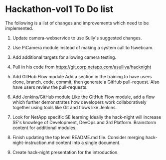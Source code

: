 # Hackathon-vol1 To Do list

The following is a list of changes and improvements which need to be implemented.

1. Update camera-webservice to use Sully's suggested changes.
  1. Use PiCamera module instead of making a system call to fswebcam.
  2. Add additional targets for allowing camera testing.
  3. Pull in his code from https://git.corp.netapp.com/asulliva/hacknight

2. Add GitHub Flow module
Add a section in the training to have users clone, branch, code, commit, then generate a GitHub pull-request.  Also have users review the pull-requests.  

3. Add Jenkins/GitHub module
Like the GitHub Flow module, add a flow which further demonstrates how developers work collaboratively together using tools like Git and flows like Jenkins.  

4. Look for NetApp specific SE learning
Ideally the hack-night will increase SE's knowlege of Development, DevOps and 3rd Platform.  Brainstorm content for additional modules.

5. Finish updating the top level README.md file.  Consider merging hack-night-instruction.md content into a single document.

6. Create hack-night presentation for the introduction.  
